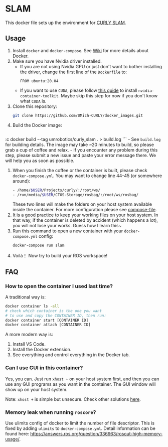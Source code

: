 # SLAM

This docker file sets up the environment for [CURLY SLAM](https://github.com/UMich-CURLY/curly_slam).

## Usage
1. Install `docker` and `docker-compose`. See [Wiki](https://github.com/UMich-CURLY/docker_images/wiki) for more details about Docker.
1. Make sure you have Nvidia driver installed.
    - If you are not using Nvidia GPU or just don't want to bother installing the driver, change the first line of the `Dockerfile` to: 
        ```
        FROM ubuntu:20.04
        ```
    - If you want to use `CUDA`, please follow [this guide](https://docs.nvidia.com/datacenter/cloud-native/container-toolkit/install-guide.html#linux-distributions) to install `nvidia-container-toolkit`. Maybe skip this step for now if you don't know what `CUDA` is.
1. Clone this repository:
    ```bash
    git clone https://github.com/UMich-CURLY/docker_images.git
    ```
1. Build the Docker image:
    ```bash
:c
    docker build --tag umrobotics/curly_slam . > build.log
    ```
    - See `build.log` for building details. The image may take ~20 minutes to build, so please grab a cup of coffee and relax.
    - If you encounter any problem during this step, please submit a new issue and paste your error message there. We will help you as soon as possible.
1. When you finish the coffee or the container is built, please check `docker-compose.yml`. You may want to change line 44-45 (or somewhere around):
    ```bash
    - /home/$USER/Projects/curly/:/root/ws/
    - /run/media/$USER/CTOS-Storage/rosbag/:/root/ws/rosbag/
    ```
    These two lines will make the folders on your host system available inside the container. For more configuration please see [compose-file](https://docs.docker.com/compose/compose-file/compose-file-v3/).
1. It is a good practice to keep your working files on your host system. In that way, if the container is deleted by accident (which happens a lot), you will not lose your works. Guess how I learn this~
1. Run this command to open a new container with your `docker-compose.yml` config:
    ```bash
    docker-compose run slam
    ```
1. Voilà！ Now try to build your ROS workspace!


## FAQ

### How to open the container I used last time?

A traditional way is:
```bash
docker container ls -all
# check which container is the one you want
# to use and copy the CONTAINER ID, then run:
docker container start [CONTAINER ID]
docker container attach [CONTAINER ID]
```

A more modern way is:
1. Install VS Code.
1. Install the Docker extension.
1. See everything and control everything in the Docker tab.

### Can I use GUI in this container?

Yes, you can. Just run `xhost +` on your host system first, and then you can use any GUI programs as you want in the container. The GUI window will show up on your host system.

Note: `xhost +` is simple but unsecure. Check other solutions [here](http://wiki.ros.org/docker/Tutorials/GUI).

### Memory leak when running `roscore`?
Use ulimits config of docker to limit the number of file descriptor. This is fixed by adding `ulimits` to `docker-compose.yml`. Detail information can be found here:
https://answers.ros.org/question/336963/rosout-high-memory-usage/.
